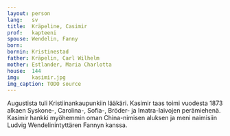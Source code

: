 ```yaml
---
layout: person
lang:   sv
title:  Kräpeline, Casimir
prof:   kapteeni
spouse: Wendelin, Fanny
born:
bornin: Kristinestad
father: Kräpelin, Carl Wilhelm
mother: Estlander, Maria Charlotta
house:  144
img:    kasimir.jpg
img_caption: TODO source
---
```


Augustista tuli Kristiinankaupunkiin lääkäri. Kasimir taas toimi vuodesta 1873 alkaen Syskone-, Carolina-, Sofia-, Bröder- ja Imatra-laivojen perämiehenä. Kasimir hankki myöhemmin oman China-nimisen aluksen ja meni naimisiin Ludvig Wendelinintyttären Fannyn kanssa.